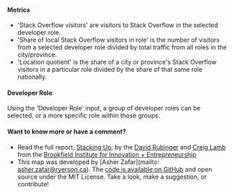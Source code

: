 #### Metrics

* 'Stack Overflow visitors' are visitors to Stack Overflow in the selected developer role.
* 'Share of local Stack Overflow visitors in role' is the number of visitors from a selected developer role divided by total traffic from all roles in the city/province.
* 'Location quotient' is the share of a city or province's Stack Overflow visitors in a particular role divided by the share of that same role nationally.

#### Developer Role
Using the 'Developer Role' input, a group of developer roles can be selected, or a more specific role within those groups.

#### Want to know more or have a comment?
* Read the full report, [Stacking Up](http://brookfieldinstitute.ca/), by the [David Rubinger](david@polar.me) and [Creig Lamb](creig.lamb@ryerson.ca) from the [Brookfield Institute for Innovation + Entrepreneurship](http://brookfieldinstitute.ca/)
* This map was developed by [Asher Zafar](mailto: asher.zafar@ryerson.ca). The [code is available on GitHub](https://github.com/BrookfieldIIE/developer-talent-map) and open source under the MIT License. Take a look, make a suggestion, or contribute!
